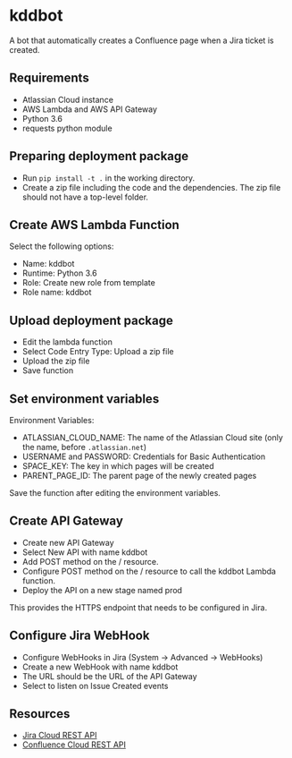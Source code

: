 # kddbot
A bot that automatically creates a Confluence page when a Jira ticket is created.

## Requirements

- Atlassian Cloud instance
- AWS Lambda and AWS API Gateway
- Python 3.6
- requests python module

## Preparing deployment package

- Run `pip install -t .` in the working directory.
- Create a zip file including the code and the dependencies. The zip file should not have a top-level folder.

## Create AWS Lambda Function

Select the following options:

- Name: kddbot
- Runtime: Python 3.6
- Role: Create new role from template
- Role name: kddbot

## Upload deployment package

- Edit the lambda function
- Select Code Entry Type: Upload a zip file
- Upload the zip file
- Save function

## Set environment variables

Environment Variables:

* ATLASSIAN_CLOUD_NAME: The name of the Atlassian Cloud site (only the name, before `.atlassian.net`)
* USERNAME and PASSWORD: Credentials for Basic Authentication
* SPACE_KEY: The key in which pages will be created
* PARENT_PAGE_ID: The parent page of the newly created pages

Save the function after editing the environment variables.

## Create API Gateway

- Create new API Gateway
- Select New API with name kddbot
- Add POST method on the / resource.
- Configure POST method on the / resource to call the kddbot Lambda function.
- Deploy the API on a new stage named prod

This provides the HTTPS endpoint that needs to be configured in Jira.

## Configure Jira WebHook

- Configure WebHooks in Jira (System -> Advanced -> WebHooks)
- Create a new WebHook with name kddbot
- The URL should be the URL of the API Gateway
- Select to listen on Issue Created events

## Resources

- [Jira Cloud REST API](https://developer.atlassian.com/cloud/jira/platform/rest/)
- [Confluence Cloud REST API](https://developer.atlassian.com/cloud/confluence/rest/)
